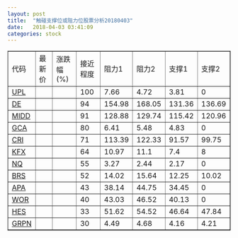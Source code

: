 ```yaml
---
layout: post
title:  "触碰支撑位或阻力位股票分析20180403"
date:   2018-04-03 03:41:09
categories: stock
---
```

<script type="text/javascript">
var stockList = []
stockList.push('gb_upl');
stockList.push('gb_de');
stockList.push('gb_midd');
stockList.push('gb_gca');
stockList.push('gb_cri');
stockList.push('gb_kfx');
stockList.push('gb_nq');
stockList.push('gb_brs');
stockList.push('gb_apa');
stockList.push('gb_wor');
stockList.push('gb_hes');
stockList.push('gb_grpn');
</script>
<table border="1">
 <tr>
 <td>代码</td>
 <td>最新价</td>
 <td>涨跌幅(%)</td>
 <td>接近程度</td>
 <td>阻力1</td>
 <td>阻力2</td>
 <td>支撑1</td>
 <td>支撑2</td>
</tr>
  <tr id="upl" class="green">
  <td><a href="http://stock.finance.sina.com.cn/usstock/quotes/UPL.html" target="_blank">UPL</a></td><td></td><td></td><td>100</td><td>7.66</td><td>4.72</td><td>3.81</td><td>0</td></tr>
  <tr id="de" class="red">
  <td><a href="http://stock.finance.sina.com.cn/usstock/quotes/DE.html" target="_blank">DE</a></td><td></td><td></td><td>94</td><td>154.98</td><td>168.05</td><td>131.36</td><td>136.69</td></tr>
  <tr id="midd" class="green">
  <td><a href="http://stock.finance.sina.com.cn/usstock/quotes/MIDD.html" target="_blank">MIDD</a></td><td></td><td></td><td>91</td><td>128.88</td><td>129.74</td><td>115.42</td><td>120.96</td></tr>
  <tr id="gca" class="green">
  <td><a href="http://stock.finance.sina.com.cn/usstock/quotes/GCA.html" target="_blank">GCA</a></td><td></td><td></td><td>80</td><td>6.41</td><td>5.48</td><td>4.83</td><td>0</td></tr>
  <tr id="cri" class="green">
  <td><a href="http://stock.finance.sina.com.cn/usstock/quotes/CRI.html" target="_blank">CRI</a></td><td></td><td></td><td>71</td><td>113.39</td><td>122.33</td><td>91.57</td><td>99.75</td></tr>
  <tr id="kfx" class="green">
  <td><a href="http://stock.finance.sina.com.cn/usstock/quotes/KFX.html" target="_blank">KFX</a></td><td></td><td></td><td>64</td><td>10.97</td><td>11.1</td><td>7.4</td><td>8</td></tr>
  <tr id="nq" class="green">
  <td><a href="http://stock.finance.sina.com.cn/usstock/quotes/NQ.html" target="_blank">NQ</a></td><td></td><td></td><td>55</td><td>3.27</td><td>2.44</td><td>2.17</td><td>0</td></tr>
  <tr id="brs" class="green">
  <td><a href="http://stock.finance.sina.com.cn/usstock/quotes/BRS.html" target="_blank">BRS</a></td><td></td><td></td><td>52</td><td>14.02</td><td>15.64</td><td>12.25</td><td>10.02</td></tr>
  <tr id="apa" class="red">
  <td><a href="http://stock.finance.sina.com.cn/usstock/quotes/APA.html" target="_blank">APA</a></td><td></td><td></td><td>43</td><td>38.14</td><td>44.75</td><td>34.45</td><td>0</td></tr>
  <tr id="wor" class="red">
  <td><a href="http://stock.finance.sina.com.cn/usstock/quotes/WOR.html" target="_blank">WOR</a></td><td></td><td></td><td>40</td><td>43.03</td><td>46.52</td><td>40.13</td><td>0</td></tr>
  <tr id="hes" class="green">
  <td><a href="http://stock.finance.sina.com.cn/usstock/quotes/HES.html" target="_blank">HES</a></td><td></td><td></td><td>33</td><td>51.62</td><td>54.52</td><td>46.64</td><td>47.84</td></tr>
  <tr id="grpn" class="green">
  <td><a href="http://stock.finance.sina.com.cn/usstock/quotes/GRPN.html" target="_blank">GRPN</a></td><td></td><td></td><td>30</td><td>4.49</td><td>4.68</td><td>4.16</td><td>4.21</td></tr>
</table>
